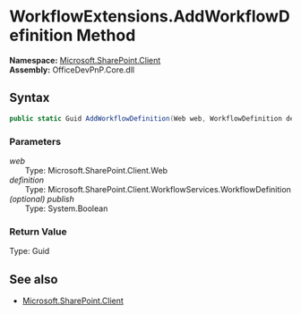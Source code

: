 # WorkflowExtensions.AddWorkflowDefinition Method  
  

**Namespace:** [Microsoft.SharePoint.Client](Microsoft.SharePoint.Client.md)  
**Assembly:** OfficeDevPnP.Core.dll  
## Syntax
```C#
public static Guid AddWorkflowDefinition(Web web, WorkflowDefinition definition, Boolean publish)
```
### Parameters
*web*  
&emsp;&emsp;Type: Microsoft.SharePoint.Client.Web  
*definition*  
&emsp;&emsp;Type: Microsoft.SharePoint.Client.WorkflowServices.WorkflowDefinition  
*(optional) publish*  
&emsp;&emsp;Type: System.Boolean  
### Return Value
Type: Guid  

## See also
- [Microsoft.SharePoint.Client](Microsoft.SharePoint.Client.md)
